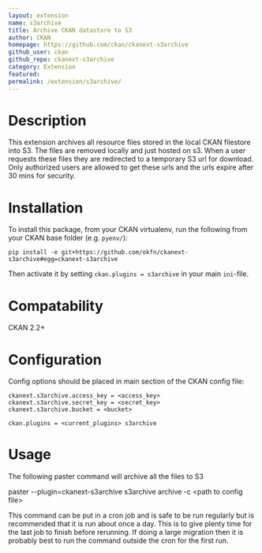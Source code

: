 ```yaml
---
layout: extension
name: s3archive
title: Archive CKAN datastore to S3
author: CKAN
homepage: https://github.com/ckan/ckanext-s3archive
github_user: ckan
github_repo: ckanext-s3archive
category: Extension
featured: 
permalink: /extension/s3archive/
---
```



Description
===========

This extension archives all resource files stored in the local CKAN filestore into S3. The files are removed locally and just hosted on s3. When a user requests these files they are redirected to a temporary S3 url for download. Only authorized users are allowed to get these urls and the urls expire after 30 mins for security.

Installation
============

To install this package, from your CKAN virtualenv, run the following from your CKAN base folder (e.g. `pyenv/`):

    pip install -e git+https://github.com/okfn/ckanext-s3archive#egg=ckanext-s3archive

Then activate it by setting `ckan.plugins = s3archive` in your main `ini`-file.

Compatability
=============

CKAN 2.2+

Configuration
=============

Config options should be placed in main section of the CKAN config file:

    ckanext.s3archive.access_key = <access_key>
    ckanext.s3archive.secret_key = <secret_key>
    ckanext.s3archive.bucket = <bucket>

    ckan.plugins = <current_plugins> s3archive

Usage
=====

The following paster command will archive all the files to S3

paster --plugin=ckanext-s3archive s3archive archive -c \<path to config file\>

This command can be put in a cron job and is safe to be run regularly but is recommended that it is run about once a day. This is to give plenty time for the last job to finish before rerunning. If doing a large migration then it is probably best to run the command outside the cron for the first run.

